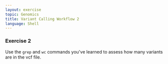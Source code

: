 ```yaml
---
layout: exercise
topic: Genomics
title: Variant Calling Workflow 2
language: Shell
---
```

### Exercise 2

Use the `grep` and `wc` commands you've learned to assess how many variants are in the vcf file.
<!--
Genomics-variant-calling-workflow-2-Shell.md
-->